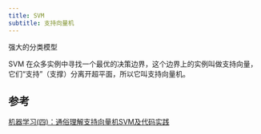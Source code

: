 ```yaml
---
title: SVM
subtitle: 支持向量机
---
```


强大的分类模型

SVM 在众多实例中寻找一个最优的决策边界，这个边界上的实例叫做支持向量，它们“支持”（支撑）分离开超平面，所以它叫支持向量机。


## 参考

[机器学习(四)：通俗理解支持向量机SVM及代码实践](https://blog.caiyongji.com/2021/02/15/machine-learning-4.html)